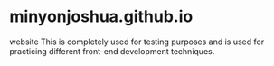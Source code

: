 # minyonjoshua.github.io
website
This is completely used for testing purposes and is used for practicing different front-end development techniques.
